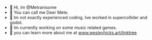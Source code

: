 - 🦌 Hi, Im @Metranisome
- 🦌 You can call me Deer Mete. 
- 🌱 Im not exactly experienced coding. Ive worked in supercollider and godot. 
- 🍈 Im currently working on some music related games. 
- 🦌 you can learn more about me at www.wesleyhicks.art/linktree

<!---
Metranisome/Metranisome is a ✨ special ✨ repository because its `README.md` (this file) appears on your GitHub profile.
You can click the Preview link to take a look at your changes.
--->

